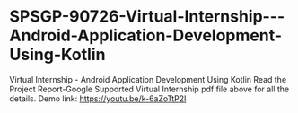 # SPSGP-90726-Virtual-Internship---Android-Application-Development-Using-Kotlin
Virtual Internship - Android Application Development Using Kotlin
Read the Project Report-Google Supported Virtual Internship pdf file above for all the details.
Demo link: https://youtu.be/k-6aZoTtP2I
